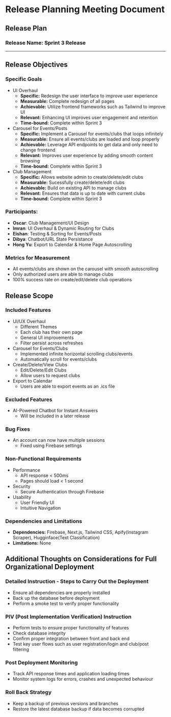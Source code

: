 # Release Planning Meeting Document

## Release Plan

### Release Name: Sprint 3 Release

--- 

## Release Objectives



### Specific Goals
- UI Overhaul
  - **Specific:** Redesign the user interface to improve user experience
  - **Measurable:** Complete redesign of all pages
  - **Achievable:** Utilize frontend frameworks such as Tailwind to improve UI
  - **Relevant:** Enhancing UI improves user engagement and retention
  - **Time-bound:** Complete within Sprint 3
- Carousel for Events/Posts
  - **Specific:**  Implement a Carousel for events/clubs that loops infinitely
  - **Measurable:** Ensure all events/clubs are loaded and loop properly
  - **Achievable:** Leverage API endpoints to get data and only need to change frontend
  - **Relevant:** Improves user experience by adding smooth content browsing
  - **Time-bound:** Complete within Sprint 3
- Club Management
  - **Specific:**  Allows website admin to create/delete/edit clubs
  - **Measurable:** Sucessfully create/delete/edit clubs
  - **Achievable:** Build on existing API to manage clubs
  - **Relevant:** Ensures that data is up to date with current clubs
  - **Time-bound:** Complete within Sprint 3

### Participants: 
- **Oscar**: Club Management/UI Design 
- **Imran**: UI Overhaul & Dynamic Routing for Clubs
- **Eishan**: Testing & Sorting for Events/Posts
- **Dibya**: Chatbot/URL State Persistance
- **Hong Yu**: Export to Calendar & Home Page Autoscrolling

### Metrics for Measurement
- All events/clubs are shown on the carousel with smooth autoscrolling
- Only authorized users are able to manage clubs
- 100% success rate on create/edit/delete club operations

## Release Scope

### Included Features
- UI/UX Overhaul
  - Different Themes
  - Each club has their own page
  - General UI improvements
  - Filter persist across refreshes
- Carousel for Events/Clubs
  - Implemented infinite horizontal scrolling clubs/events
  - Automatically scroll for events/clubs
- Create/Delete/View Clubs
  - Edit/Delete/Edit Clubs
  - Allow users to request clubs
- Export to Calendar
  - Users are able to export events as an .ics file

### Excluded Features
- AI-Powered Chatbot for Instant Answers
  - Will be included in a later release

### Bug Fixes
- An account can now have multiple sessions
  - Fixed using Firebase settings

### Non-Functional Requirements
- Performance
  - API response < 500ms
  - Pages should load < 1 second
- Security
  - Secure Authentication through Firebase
- Usability
  - User Friendly UI
  - Intuitive Navigation

### Dependencies and Limitations
- **Dependencies:** Firebase, Next.js, Tailwind CSS, Apify(Instagram Scraper), Hugginface(Text Classification)
- **Limitations:** None

## Additional Thoughts on Considerations for Full Organizational Deployment

### Detailed Instruction - Steps to Carry Out the Deployment
- Ensure all dependencies are properly installed
- Back up the database before deployment
- Perform a smoke test to verify proper functionality

### PIV (Post Implementation Verification) Instruction
- Perform tests to ensure proper functionality of features
- Check database integrity
- Confirm proper integration between front and back end
- Test key user flows such as user registration/login and club/post filtering


### Post Deployment Monitoring
- Track API response times and application loading times
- Monitor system logs for errors, crashes and unexpected behaviour

### Roll Back Strategy
- Keep a backup of previous versions and branches
- Restore the latest database backup if data becomes corrupted
